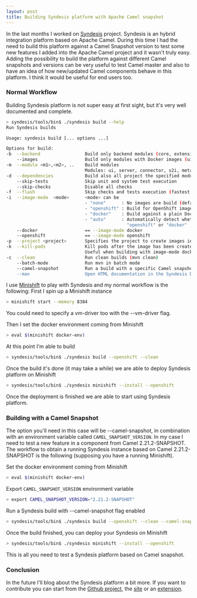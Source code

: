 ```yaml
---
layout: post
title: Building Syndesis platform with Apache Camel snapshot
---
```


In the last months I worked on [Syndesis](https://syndesis.io/) project. Syndesis is an hybrid integration platform based on Apache Camel. During this time I had the need to build this platform against a Camel Snapshot version to test some new features I added into the Apache Camel project and it wasn't truly easy. Adding the possibility to build the platform against different Camel snapshots and versions can be very useful to test Camel master and also to have an idea of how new/updated Camel components behave in this platform. I think it would be useful for end users too.

### Normal Workflow

Building Syndesis platform is not super easy at first sight, but it's very well documented and complete.

```bash
> syndesis/tools/bin$ ./syndesis build --help
Run Syndesis builds

Usage: syndesis build [... options ...]

Options for build:
-b  --backend                 Build only backend modules (core, extension, integration, connectors, server, meta)
    --images                  Build only modules with Docker images (ui, server, meta, s2i)
-m  --module <m1>,<m2>, ..    Build modules
                              Modules: ui, server, connector, s2i, meta, integration, extension, common
-d  --dependencies            Build also all project the specified module depends on
    --skip-tests              Skip unit and system test execution
    --skip-checks             Disable all checks
-f  --flash                   Skip checks and tests execution (fastest mode)
-i  --image-mode  <mode>      <mode> can be
                              - "none"      : No images are build (default)
                              - "openshift" : Build for OpenShift image streams
                              - "docker"    : Build against a plain Docker daemon
                              - "auto"      : Automatically detect whether to use
                                              "openshift" or "docker"
    --docker                  == --image-mode docker
    --openshift               == --image-mode openshift
-p  --project <project>       Specifies the project to create images in when using '--openshift'
-k  --kill-pods               Kill pods after the image has been created.
                              Useful when building with image-mode docker
-c  --clean                   Run clean builds (mvn clean)
    --batch-mode              Run mvn in batch mode
    --camel-snapshot          Run a build with a specific Camel snapshot. You'll need to set an environment variable CAMEL_SNAPSHOT_VERSION with the SNAPSHOT version you want to use.
    --man                     Open HTML documentation in the Syndesis Developer Handbook
```

I use [Minishift](https://github.com/minishift/minishift) to play with Syndesis and my normal workflow is the following:
First I spin up a Minishift instance

```bash
> minishift start --memory 8384
```

You could need to specify a vm-driver too with the --vm-driver flag.

Then I set the docker environment coming from Minishift

```bash
> eval $(minishift docker-env)
```

At this point I'm able to build

```bash
> syndesis/tools/bin$ ./syndesis build --openshift --clean
```

Once the build it's done (it may take a while) we are able to deploy Syndesis platform on Minishift

```bash
> syndesis/tools/bin$ ./syndesis minishift --install --openshift
```

Once the deployment is finished we are able to start using Syndesis platform.

### Building with a Camel Snapshot

The option you'll need in this case will be --camel-snapshot, in combination with an environment variable called `CAMEL_SNAPSHOT_VERSION`. 
In my case I need to test a new feature in a component from Camel 2.21.2-SNAPSHOT. The workflow to obtain a running Syndesis instance based on Camel 2.21.2-SNAPSHOT is the following (supposing you have a running Minishift).

Set the docker environment coming from Minishift

```bash
> eval $(minishift docker-env)
```

Export `CAMEL_SNAPSHOT_VERSION` environment variable

```bash
> export CAMEL_SNAPSHOT_VERSION="2.21.2-SNAPSHOT"
```

Run a Syndesis build with --camel-snapshot flag enabled

```bash
> syndesis/tools/bin$ ./syndesis build --openshift --clean --camel-snapshot
```

Once the build finished, you can deploy your Syndesis on Minishift

```bash
> syndesis/tools/bin$ ./syndesis minishift --install --openshift
```

This is all you need to test a Syndesis platform based on Camel snapshot.

### Conclusion

In the future I'll blog about the Syndesis platform a bit more. If you want to contribute you can start from the [Github project](https://github.com/syndesisio/syndesis/), the [site](https://syndesis.io/) or an [extension](https://github.com/syndesisio/syndesis-extensions). 





